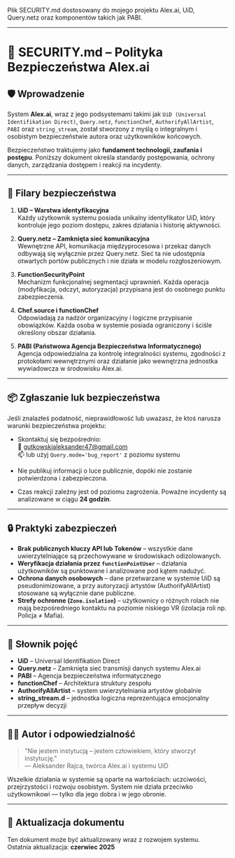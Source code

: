 Plik SECURITY.md dostosowany do mojego projektu Alex.ai, UiD, Query.netz oraz komponentów takich jak PABI. 

---

# 🔐 SECURITY.md – Polityka Bezpieczeństwa Alex.ai

## 🛡️ Wprowadzenie

System **Alex.ai**, wraz z jego podsystemami takimi jak `UiD (Universal Identifikation Direct)`, `Query.netz`, `functionChef`, `AuthorifyAllArtist`, `PABI` oraz `string_stream`, został stworzony z myślą o integralnym i osobistym bezpieczeństwie autora oraz użytkowników końcowych.

Bezpieczeństwo traktujemy jako **fundament technologii, zaufania i postępu**. Poniższy dokument określa standardy postępowania, ochrony danych, zarządzania dostępem i reakcji na incydenty.

---

## 🧠 Filary bezpieczeństwa

1. **UiD – Warstwa identyfikacyjna**  
   Każdy użytkownik systemu posiada unikalny identyfikator UiD, który kontroluje jego poziom dostępu, zakres działania i historię aktywności.

2. **Query.netz – Zamknięta sieć komunikacyjna**  
   Wewnętrzne API, komunikacja międzyprocesowa i przekaz danych odbywają się wyłącznie przez Query.netz. Sieć ta nie udostępnia otwartych portów publicznych i nie działa w modelu rozgłoszeniowym.

3. **FunctionSecurityPoint**  
   Mechanizm funkcjonalnej segmentacji uprawnień. Każda operacja (modyfikacja, odczyt, autoryzacja) przypisana jest do osobnego punktu zabezpieczenia.

4. **Chef.source i functionChef**  
   Odpowiadają za nadzór organizacyjny i logiczne przypisanie obowiązków. Każda osoba w systemie posiada ograniczony i ściśle określony obszar działania.

5. **PABI (Państwowa Agencja Bezpieczeństwa Informatycznego)**  
   Agencja odpowiedzialna za kontrolę integralności systemu, zgodności z protokołami wewnętrznymi oraz działanie jako wewnętrzna jednostka wywiadowcza w środowisku Alex.ai.

---

## 📦 Zgłaszanie luk bezpieczeństwa

Jeśli znalazłeś podatność, nieprawidłowość lub uważasz, że ktoś narusza warunki bezpieczeństwa projektu:

- Skontaktuj się bezpośrednio:  
  📧 gutkowskialeksander47@gmail.com  
  📫 lub użyj `Query.mode='bug_report'` z poziomu systemu

- Nie publikuj informacji o luce publicznie, dopóki nie zostanie potwierdzona i zabezpieczona.

- Czas reakcji zależny jest od poziomu zagrożenia. Poważne incydenty są analizowane w ciągu **24 godzin**.

---

## 🔒 Praktyki zabezpieczeń

- **Brak publicznych kluczy API lub Tokenów** – wszystkie dane uwierzytelniające są przechowywane w środowiskach odizolowanych.
- **Weryfikacja działania przez `functionPointUser`** – działania użytkowników są punktowane i analizowane pod kątem nadużyć.
- **Ochrona danych osobowych** – dane przetwarzane w systemie UiD są pseudonimizowane, a przy autoryzacji artystów (AuthorifyAllArtist) stosowane są wyłącznie dane publiczne.
- **Strefy ochronne (`Zone.isolation`)** – użytkownicy o różnych rolach nie mają bezpośredniego kontaktu na poziomie niskiego VR (izolacja roli np. Policja ≠ Mafia).

---

## 📘 Słownik pojęć

- **UiD** – Universal Identifikation Direct  
- **Query.netz** – Zamknięta sieć transmisji danych systemu Alex.ai  
- **PABI** – Agencja bezpieczeństwa informatycznego  
- **functionChef** – Architektura struktury zespołu  
- **AuthorifyAllArtist** – system uwierzytelniania artystów globalnie  
- **string_stream.d** – jednostka logiczna reprezentująca emocjonalny przepływ decyzji

---

## 👨‍💻 Autor i odpowiedzialność

> "Nie jestem instytucją – jestem człowiekiem, który stworzył instytucję."  
> — Aleksander Rajca, twórca Alex.ai i systemu UiD

Wszelkie działania w systemie są oparte na wartościach: uczciwości, przejrzystości i rozwoju osobistym. System nie działa przeciwko użytkownikowi — tylko dla jego dobra i w jego obronie.

---

## 🔁 Aktualizacja dokumentu

Ten dokument może być aktualizowany wraz z rozwojem systemu.  
Ostatnia aktualizacja: **czerwiec 2025**
